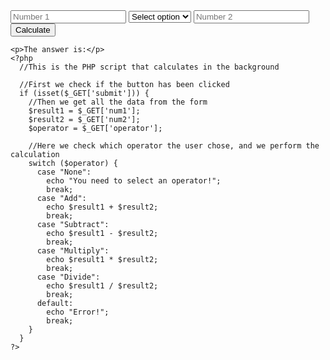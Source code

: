 <!DOCTYPE html>
<html>
  <head>
    <meta charset="utf-8">
    <title>PHP Calculator</title>
    <link rel="stylesheet" type="text/css" href="mystyle.css">
  </head>
  <body>
    <!--This is the calculater we see on the website-->
    <form method="get">
      <input type="text" name="num1" placeholder="Number 1">
      <select name="operator">
        <option>Select option</option>
        <option>Add</option>
        <option>Subtract</option>
        <option>Multiply</option>
        <option>Divide</option>
      </select>
      <input type="text" name="num2" placeholder="Number 2">
      <br>
      <button type="submit" name="submit">Calculate</button>
    </form>

    <p>The answer is:</p>
    <?php
      //This is the PHP script that calculates in the background

      //First we check if the button has been clicked
      if (isset($_GET['submit'])) {
        //Then we get all the data from the form
        $result1 = $_GET['num1'];
        $result2 = $_GET['num2'];
        $operator = $_GET['operator'];

        //Here we check which operator the user chose, and we perform the calculation
        switch ($operator) {
          case "None":
            echo "You need to select an operator!";
            break;
          case "Add":
            echo $result1 + $result2;
            break;
          case "Subtract":
            echo $result1 - $result2;
            break;
          case "Multiply":
            echo $result1 * $result2;
            break;
          case "Divide":
            echo $result1 / $result2;
            break;
          default:
            echo "Error!";
            break;
        }
      }
    ?>
  </body>
</html>
